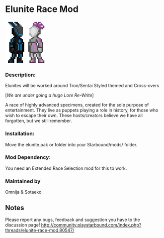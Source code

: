# Elunite Race Mod
![Elunite Sprite](/docs/elunite.png)

### Description:
Elunites will be worked around Tron/Sentai Styled themed and Cross-overs

[*We are under going a huge Lore Re-Write*]

A race of highly advanced specimens, created for the sole purpose of entertainment.
They live as puppets playing a role in history, for those who wish to escape their own.
These hosts/creators believe we have all forgotten, but we still remember.

### Installation:
Move the elunite.pak or folder into your Starbound/mods/ folder.

### Mod Dependency:
You need an Extended Race Selection mod for this to work.

### Maintained by
Omnija & Sotaeko 

## Notes
Please report any bugs, feedback and suggestion you have to the discussion page!
http://community.playstarbound.com/index.php?threads/elunite-race-mod.80547/
